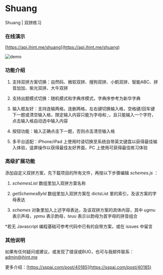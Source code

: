 # Shuang
Shuang | 双拼练习

### 在线演示

[https://api.ihint.me/shuang](https://api.ihint.me/shuang)

![demo](https://ooo.0o0.ooo/2017/08/04/598490e763367.png)

### 功能介绍

1. 支持双拼方案切换：自然码、微软双拼、搜狗双拼、小鹤双拼、智能ABC、拼音加加、紫光双拼、大牛双拼

2. 支持出题模式切换：随机模式和字典序模式，字典序参考为新华字典

3. 输入框友好：支持连输两格，连删两格，左右键切换输入格，空格键/回车键下一题或清空输入格，限定输入内容只能为字母和 *;*，且只能输入一个字符，点击输入格自动选中输入内容

4. 按钮功能：输入正确点击下一题，否则点击清空输入格

5. 多平台适配：iPhone/iPad 上使用时请切换至系统自带英文键盘以获得最佳输入体验，竖屏操作以获得最佳友好界面，PC 上使用可获得最佳练习体验

### 高级扩展功能

添加自定义双拼方案，先下载项目的所有文件，再按以下步骤编辑 *schemes.js* ：

1. *schemesList* 数组里加入双拼方案名称

2. *getSchemesById* 数组里加入双拼方案在 dictsList 里的索引，及该方案的字母表达

3. *schemes* 对象里加入上述字母表达，及该双拼方案的具体内容，其中 *ugmu* 表示声母，*ypmu* 表示韵母，*teuu* 表示以韵母为首字母的拼音组合

*若无 Javascript 编程基础可参考代码中已有的自带方案，或在 issues 中留言

### 其他说明

如果有任何疑问或建议，或发现了错误或BUG，也可与我邮件联系：admin@ihint.me

更多介绍：[https://sspai.com/post/40185](https://sspai.com/post/40185)
